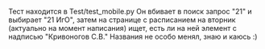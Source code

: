 Тест находится в Test/test_mobile.py
Он вбивает в поиск запрос "21" и выбирает "21 ИгО", затем на странице с расписанием на вторник (актуально на момент написания) ищет, есть ли на ней элемент с надписью "Кривоногов С.В."
Названия не особо менял, знаю и каюсь :)
